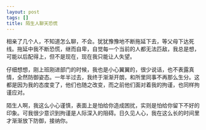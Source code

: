 ```yaml
---
layout: post
tags: []
title: 陌生人聊天恐慌
---
```


相亲了几个人，不知道怎么聊，不会。犹犹豫豫地不断拖延下去，等父母下达死线。拖延中我不断恐慌，继而自卑，自觉每一个当前的人都无法匹敌，我总是想，可能以后配得上，但不是现在，现在我只能让人失望。

仔细想想，刚上班刚进部门的时候，我也是小心翼翼的，很少说话，也不表露真情，全然防御姿态。一年半过去，我终于渐渐开朗，和所里同事不再那么生分。这都是因为我的态度变了，他们也随之改变，而之前他们面对着我的拘谨，也同样拘谨应对。

陌生人啊，我这么小心谨慎，表面上是怕给你造成困扰，实则是怕给你留下不好的印象。可我很少意识到拘谨是人际深入的阻碍。日久见人心，我在这么长的时间里才渐渐放下防御，接纳你。



